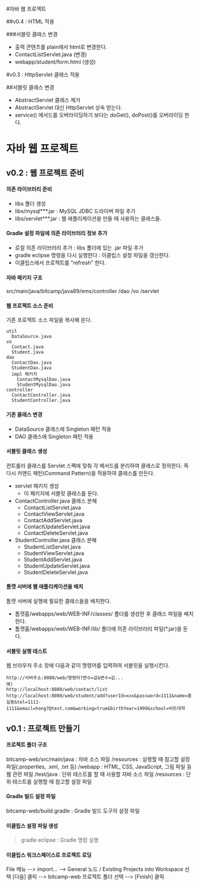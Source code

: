 #자바 웹 프로젝트

##v0.4 : HTML 적용

###서블릿 클래스 변경

- 출력 콘텐츠를 plain에서 html로 변경한다.
- ContactListServlet.java (변경)
- webapp/student/form.html (생성)

#v0.3 : HttpServlet 클래스 적용

##서블릿 클래스 변경

- AbstractServlet 클래스 제거
- AbstractServlet 대신 HttpServlet 상속 받는다.
- service() 메서드를 오버라이딩하기 보다는 doGet(), doPost()를 오버라이딩 한다.

# 자바 웹 프로젝트
## v0.2 : 웹 프로젝트 준비
#### 의존 라이브러리 준비
- libs 폴더 생성
- libs/mysql***.jar       : MySQL JDBC 드라이버 파일 추가
- libs/servlet***.jar     : 웹 애플리케이션을 만들 때 사용하는 클래스들.

#### Gradle 설정 파일에 의존 라이브러리 정보 추가
- 로컬 의존 라이브러리 추가 : libs 폴더에 있는 .jar 파일 추가 
- gradle eclipse 명령을 다시 실행한다 : 이클립스 설정 파일을 갱신한다.
- 이클립스에서 프로젝트를 "refresh" 한다.

#### 자바 패키지 구조
src/main/java/bitcamp/java89/ems/controller
                                /dao
                                /vo
                                /servlet
                                
#### 웹 프로젝트 소스 준비
기존 프로젝트 소스 파일을 복사해 온다.
~~~~
util
  DataSource.java
vo
  Contact.java
  Student.java  
dao
  ContactDao.java
  StudentDao.java
  impl 패키지 
    ContactMysqlDao.java
    StudentMysqlDao.java
controller
  ContactController.java
  StudentController.java     
~~~~

#### 기존 클래스 변경
- DataSource 클래스에 Singleton 패턴 적용
- DAO 클래스에 Singleton 패턴 적용
 
#### 서블릿 클래스 생성
컨트롤러 클래스를 Servlet 스펙에 맞춰 각 메서드를 분리하여 클래스로 정의한다.
즉 다시 커맨드 패턴(Command Pattern)을 적용하여 클래스를 만든다.
- servlet 패키지 생성
  - 이 패키지에 서블릿 클래스를 둔다.
- ContactController.java 클래스 분해
  - ContactListServlet.java
  - ContactViewServlet.java
  - ContactAddServlet.java
  - ContactUpdateServlet.java
  - ContactDeleteServlet.java
- StudentController.java 클래스 분해
  - StudentListServlet.java
  - StudentViewServlet.java
  - StudentAddServlet.java
  - StudentUpdateServlet.java
  - StudentDeleteServlet.java

#### 톰캣 서버에 웹 애플리케이션을 배치
톰캣 서버에 실행에 필요한 클래스들을 배치한다.
- 톰캣홈/webapps/web/WEB-INF/classes/  폴더를 생성한 후 클래스 파일을 배치한다.
- 톰캣홈/webapps/web/WEB-INF/lib/ 폴더에 의존 라이브러리 파일(*.jar)을 둔다.

#### 서블릿 실행 테스트
웹 브라우저 주소 창에 다음과 같이 명령어를 입력하여 서블릿을 실행시킨다.
~~~~
http://서버주소:8080/web/명령어?변수=값&변수=값...
예)
http://localhost:8080/web/contact/list
http://localhost:8080/web/student/add?userId=xxx&password=1111&name=홍길동&tel=1111-1111&email=hong7@test.com&working=true&birthYear=1999&school=비트대학
~~~~

## v0.1 : 프로젝트 만들기
#### 프로젝트 폴더 구조
bitcamp-web/src/main/java       : 자바 소스 파일
                    /resources  : 실행할 때 참고할 설정 파일(.properties, .xml, .txt 등)
                    /webapp     : HTML, CSS, JavaScript, 그림 파일 등 웹 관련 파일
               /test/java       : 단위 테스트를 할 때 사용할 자바 소스 파일
                    /resources  : 단위 테스트를 실행할 때 참고할 설정 파일
#### Gradle 빌드 설정 파일
bitcamp-web/build.gradle        : Gradle 빌드 도구의 설정 파일

#### 이클립스 설정 파일 생성
>gradle eclipse     : Gradle 명령 실행

#### 이클립스 워크스페이스로 프로젝트 로딩
File 메뉴 --> import... --> General 노드 / Existing Projects into Workspace 선택
[다음] 클릭 --> bitcamp-web 프로젝트 폴더 선택 --> [Finish] 클릭